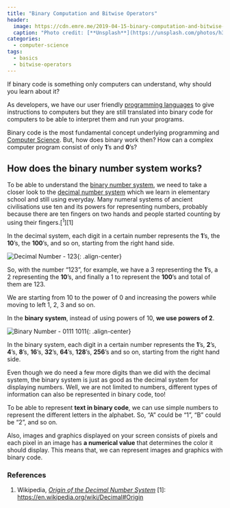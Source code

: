 ```yaml
---
title: "Binary Computation and Bitwise Operators"
header:
  image: https://cdn.emre.me/2019-04-15-binary-computation-and-bitwise-operators-header-image.jpg
  caption: "Photo credit: [**Unsplash**](https://unsplash.com/photos/h3sAF1cVURw)"
categories:
  - computer-science
tags:
  - basics
  - bitwise-operators
---
```


If binary code is something only computers can understand, why should you learn about it?

As developers, we have our user friendly [programming languages](https://en.wikipedia.org/wiki/List_of_programming_languages) to give instructions to computers but they are still translated into binary code for computers to be able to interpret them and run your programs.
 
Binary code is the most fundamental concept underlying programming and [Computer Science](https://emre.me/categories/#computer-science). But, how does binary work then? How can a complex computer program consist of only **1**’s and **0**’s?

## How does the binary number system works? ##

To be able to understand the [binary number system](https://en.wikipedia.org/wiki/Binary_number), we need to take a closer look to the [decimal number system](https://en.wikipedia.org/wiki/Decimal) which we learn in elementary school and still using everyday.
Many numeral systems of ancient civilisations use ten and its powers for representing numbers, probably because there are ten fingers on two hands and people started counting by using their fingers.[<sup>1</sup>][1]

In the decimal system, each digit in a certain number represents the **1**’s, the **10**’s, the **100**’s, and so on, starting from the right hand side.

![Decimal Number - 123](https://cdn.emre.me/2019-04-15-binary-numbers-123.png){: .align-center}

So, with the number “123”, for example, we have a 3 representing the **1**’s, a 2 representing the **10**’s, and finally a 1 to represent the **100**’s and total of them are 123.

We are starting from 10 to the power of 0 and increasing the powers while moving to left 1, 2, 3 and so on.

In the **binary system**, instead of using powers of 10, **we use powers of 2**.

![Binary Number - 0111 1011](https://cdn.emre.me/2019-04-15-binary-numbers-01111011.png){: .align-center}

In the binary system, each digit in a certain number represents the **1**’s, **2**’s, **4**’s, **8**’s, **16**’s, **32**’s, **64**’s, **128**’s, **256**’s and so on, starting from the right hand side.

Even though we do need a few more digits than we did with the decimal system, the binary system is just as good as the decimal system for displaying numbers.
Well, we are not limited to numbers, different types of information can also be represented in binary code, too! 

To be able to represent **text in binary code**, we can use simple numbers to represent the different letters in the alphabet. So, “A” could be “1”, “B” could be “2”, and so on.

Also, images and graphics displayed on your screen consists of pixels and each pixel in an image has **a numerical value** that determines the color it should display. This means that, we can represent images and graphics with binary code.

### References ###
1. Wikipedia, *[Origin of the Decimal Number System](https://en.wikipedia.org/wiki/Decimal#Origin)*
[1]: https://en.wikipedia.org/wiki/Decimal#Origin


